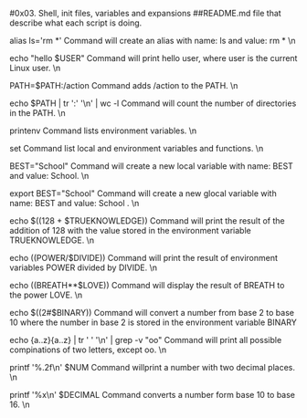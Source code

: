 #0x03. Shell, init files, variables and expansions
##README.md file that describe what each script is doing.

alias ls='rm *' Command will create an alias with name: ls and value: rm * \n

echo "hello $USER" Command will print hello user, where user is the current Linux user. \n

PATH=$PATH:/action Command adds /action to the PATH. \n

echo $PATH | tr ':' '\n' | wc -l Command will count the number of directories in the PATH. \n

printenv Command lists environment variables. \n

set Command list local and environment variables and functions. \n

BEST="School" Command will create a new local variable with name: BEST and value: School. \n

export BEST="School" Command will create a new glocal variable with name: BEST and value: School . \n

echo $((128 + $TRUEKNOWLEDGE)) Command will print the result of the addition of 128 with the value stored in the environment variable TRUEKNOWLEDGE. \n

echo $(($POWER/$DIVIDE)) Command will print the result of environment variables POWER divided by DIVIDE. \n

echo $(($BREATH**$LOVE)) Command will display the result of BREATH to the power LOVE. \n

echo $((2#$BINARY)) Command will convert a number from base 2 to base 10 where the number in base 2 is stored in the environment variable BINARY

echo {a..z}{a..z} | tr ' ' '\n' | grep -v "oo" Command will print all possible compinations of two letters, except oo. \n

printf '%.2f\n' $NUM Command willprint a number with two decimal places. \n

printf '%x\n' $DECIMAL Command converts a number form base 10 to base 16. \n





